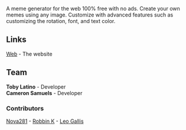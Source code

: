 A meme generator for the web 100% free with no ads.
Create your own memes using any image.
Customize with advanced features such as customizing the rotation, font, and text color.

## Links
[Web](https://cameronsamuels.com/memerator) - The website

## Team
**Toby Latino** - Developer
<br>**Cameron Samuels** - Developer

### Contributors
[Nova281](https://git.io/vbl4l) -
[Robbin K](https://git.io/vbl4n) -
[Leo Gallis](https://git.io/vbl4C)

